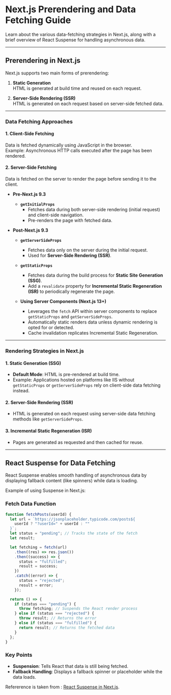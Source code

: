 # Next.js Prerendering and Data Fetching Guide

Learn about the various data-fetching strategies in Next.js, along with a brief overview of React Suspense for handling asynchronous data.

---

## Prerendering in Next.js

Next.js supports two main forms of prerendering:

1. **Static Generation**  
   HTML is generated at build time and reused on each request.
   
2. **Server-Side Rendering (SSR)**  
   HTML is generated on each request based on server-side fetched data.

---

### Data Fetching Approaches

#### 1. Client-Side Fetching
Data is fetched dynamically using JavaScript in the browser.  
Example: Asynchronous HTTP calls executed after the page has been rendered.

#### 2. Server-Side Fetching
Data is fetched on the server to render the page before sending it to the client.

- **Pre-Next.js 9.3**
  - **`getInitialProps`**
    - Fetches data during both server-side rendering (initial request) and client-side navigation.
    - Pre-renders the page with fetched data.

- **Post-Next.js 9.3**
  - **`getServerSideProps`**
    - Fetches data only on the server during the initial request.
    - Used for **Server-Side Rendering (SSR)**.

  - **`getStaticProps`**
    - Fetches data during the build process for **Static Site Generation (SSG)**.
    - Add a `revalidate` property for **Incremental Static Regeneration (ISR)** to periodically regenerate the page.

  - **Using Server Components (Next.js 13+)**
    - Leverages the `fetch` API within server components to replace `getStaticProps` and `getServerSideProps`.
    - Automatically static renders data unless dynamic rendering is opted for or detected.
    - Cache invalidation replicates Incremental Static Regeneration.

---

### Rendering Strategies in Next.js

#### 1. **Static Generation (SSG)**
- **Default Mode**: HTML is pre-rendered at build time.
- Example: Applications hosted on platforms like IIS without `getStaticProps` or `getServerSideProps` rely on client-side data fetching instead.

#### 2. **Server-Side Rendering (SSR)**
- HTML is generated on each request using server-side data fetching methods like `getServerSideProps`.

#### 3. **Incremental Static Regeneration (ISR)**
- Pages are generated as requested and then cached for reuse.

---

## React Suspense for Data Fetching

React Suspense enables smooth handling of asynchronous data by displaying fallback content (like spinners) while data is loading.  

Example of using Suspense in Next.js:

### Fetch Data Function
```javascript
function fetchPosts(userId) {
  let url = `https://jsonplaceholder.typicode.com/posts${
    userId ? "?userId=" + userId : ""
  }`;
  let status = "pending"; // Tracks the state of the fetch
  let result;

  let fetching = fetch(url)
    .then((res) => res.json())
    .then((success) => {
      status = "fulfilled";
      result = success;
    })
    .catch((error) => {
      status = "rejected";
      result = error;
    });

  return () => {
    if (status === "pending") {
      throw fetching; // Suspends the React render process
    } else if (status === "rejected") {
      throw result; // Returns the error
    } else if (status === "fulfilled") {
      return result; // Returns the fetched data
    }
  };
}
```

### Key Points
- **Suspension**: Tells React that data is still being fetched.
- **Fallback Handling**: Displays a fallback spinner or placeholder while the data loads.

Refererence is taken from : [React Suspense in Next.js](https://medium.com/@chaitanya99j/a-react-developers-basic-guide-to-data-fetching-in-next-js-13-6cda3d0d853a).